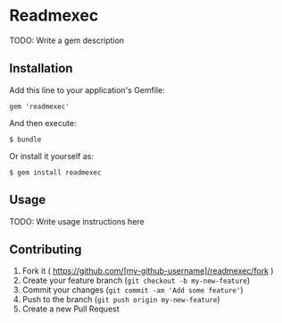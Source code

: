 # Readmexec

TODO: Write a gem description

## Installation

Add this line to your application's Gemfile:

    gem 'readmexec'

And then execute:

    $ bundle

Or install it yourself as:

    $ gem install readmexec

## Usage

TODO: Write usage instructions here

## Contributing

1. Fork it ( https://github.com/[my-github-username]/readmexec/fork )
2. Create your feature branch (`git checkout -b my-new-feature`)
3. Commit your changes (`git commit -am 'Add some feature'`)
4. Push to the branch (`git push origin my-new-feature`)
5. Create a new Pull Request
